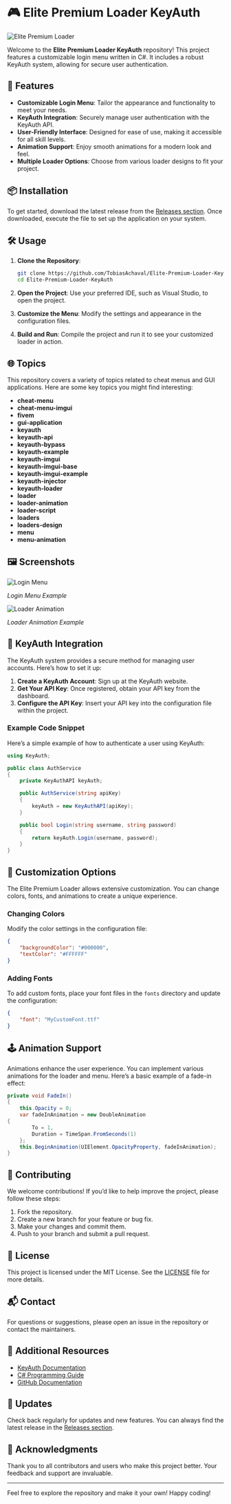 # 🎮 Elite Premium Loader KeyAuth

![Elite Premium Loader](https://img.shields.io/badge/Download-Elite%20Premium%20Loader-brightgreen)

Welcome to the **Elite Premium Loader KeyAuth** repository! This project features a customizable login menu written in C#. It includes a robust KeyAuth system, allowing for secure user authentication. 

## 🚀 Features

- **Customizable Login Menu**: Tailor the appearance and functionality to meet your needs.
- **KeyAuth Integration**: Securely manage user authentication with the KeyAuth API.
- **User-Friendly Interface**: Designed for ease of use, making it accessible for all skill levels.
- **Animation Support**: Enjoy smooth animations for a modern look and feel.
- **Multiple Loader Options**: Choose from various loader designs to fit your project.

## 📦 Installation

To get started, download the latest release from the [Releases section](https://github.com/TobiasAchaval/Elite-Premium-Loader-KeyAuth/releases). Once downloaded, execute the file to set up the application on your system.

## 🛠️ Usage

1. **Clone the Repository**:
   ```bash
   git clone https://github.com/TobiasAchaval/Elite-Premium-Loader-KeyAuth.git
   cd Elite-Premium-Loader-KeyAuth
   ```

2. **Open the Project**: Use your preferred IDE, such as Visual Studio, to open the project.

3. **Customize the Menu**: Modify the settings and appearance in the configuration files.

4. **Build and Run**: Compile the project and run it to see your customized loader in action.

## 🌐 Topics

This repository covers a variety of topics related to cheat menus and GUI applications. Here are some key topics you might find interesting:

- **cheat-menu**
- **cheat-menu-imgui**
- **fivem**
- **gui-application**
- **keyauth**
- **keyauth-api**
- **keyauth-bypass**
- **keyauth-example**
- **keyauth-imgui**
- **keyauth-imgui-base**
- **keyauth-imgui-example**
- **keyauth-injector**
- **keyauth-loader**
- **loader**
- **loader-animation**
- **loader-script**
- **loaders**
- **loaders-design**
- **menu**
- **menu-animation**

## 🖼️ Screenshots

![Login Menu](https://example.com/login-menu-screenshot.png)

*Login Menu Example*

![Loader Animation](https://example.com/loader-animation-screenshot.png)

*Loader Animation Example*

## 🔧 KeyAuth Integration

The KeyAuth system provides a secure method for managing user accounts. Here’s how to set it up:

1. **Create a KeyAuth Account**: Sign up at the KeyAuth website.
2. **Get Your API Key**: Once registered, obtain your API key from the dashboard.
3. **Configure the API Key**: Insert your API key into the configuration file within the project.

### Example Code Snippet

Here’s a simple example of how to authenticate a user using KeyAuth:

```csharp
using KeyAuth;

public class AuthService
{
    private KeyAuthAPI keyAuth;

    public AuthService(string apiKey)
    {
        keyAuth = new KeyAuthAPI(apiKey);
    }

    public bool Login(string username, string password)
    {
        return keyAuth.Login(username, password);
    }
}
```

## 🎨 Customization Options

The Elite Premium Loader allows extensive customization. You can change colors, fonts, and animations to create a unique experience. 

### Changing Colors

Modify the color settings in the configuration file:

```json
{
    "backgroundColor": "#000000",
    "textColor": "#FFFFFF"
}
```

### Adding Fonts

To add custom fonts, place your font files in the `fonts` directory and update the configuration:

```json
{
    "font": "MyCustomFont.ttf"
}
```

## 🕹️ Animation Support

Animations enhance the user experience. You can implement various animations for the loader and menu. Here’s a basic example of a fade-in effect:

```csharp
private void FadeIn()
{
    this.Opacity = 0;
    var fadeInAnimation = new DoubleAnimation
{
        To = 1,
        Duration = TimeSpan.FromSeconds(1)
    };
    this.BeginAnimation(UIElement.OpacityProperty, fadeInAnimation);
}
```

## 🤝 Contributing

We welcome contributions! If you’d like to help improve the project, please follow these steps:

1. Fork the repository.
2. Create a new branch for your feature or bug fix.
3. Make your changes and commit them.
4. Push to your branch and submit a pull request.

## 📜 License

This project is licensed under the MIT License. See the [LICENSE](LICENSE) file for more details.

## 📬 Contact

For questions or suggestions, please open an issue in the repository or contact the maintainers.

## 🔗 Additional Resources

- [KeyAuth Documentation](https://keyauth.com/docs)
- [C# Programming Guide](https://docs.microsoft.com/en-us/dotnet/csharp/)
- [GitHub Documentation](https://docs.github.com/en)

## 🔄 Updates

Check back regularly for updates and new features. You can always find the latest release in the [Releases section](https://github.com/TobiasAchaval/Elite-Premium-Loader-KeyAuth/releases).

## 🌟 Acknowledgments

Thank you to all contributors and users who make this project better. Your feedback and support are invaluable.

---

Feel free to explore the repository and make it your own! Happy coding!